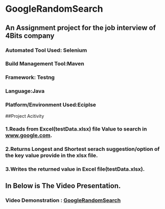 # GoogleRandomSearch

## An Assignment project for the job interview of 4Bits company

### Automated Tool Used: Selenium
### Build Management Tool:Maven
### Framework: Testng
### Language:Java
### Platform/Environment Used:Eciplse

##Project Acitivity

### 1.Reads from Excel(testData.xlsx) file Value to search in www.google.com.
### 2.Returns Longest and Shortest serach suggestion/option  of the key value provide in the xlsx file.
### 3.Writes the returned value in Excel file(testData.xlsx).

## In Below is The Video Presentation.

### Video Demonstration :  [GoogleRandomSearch](https://drive.google.com/file/d/18-7oN5kRbZOE2bvJUjohvfqvmmieUOmP/view?usp=sharing)
